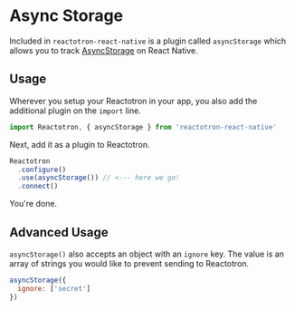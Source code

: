 # Async Storage

Included in `reactotron-react-native` is a plugin called `asyncStorage` which allows you to track [AsyncStorage](https://facebook.github.io/react-native/docs/asyncstorage.html) on React Native.

## Usage

Wherever you setup your Reactotron in your app, you also add the additional plugin on the `import` line.

```js
import Reactotron, { asyncStorage } from 'reactotron-react-native'
```

Next, add it as a plugin to Reactotron.

```js
Reactotron
  .configure()
  .use(asyncStorage()) // <--- here we go!
  .connect()
```

You're done.

## Advanced Usage

`asyncStorage()` also accepts an object with an `ignore` key.  The value is an array of strings you would like to prevent sending to Reactotron.

```js
asyncStorage({
  ignore: ['secret']
})
```

